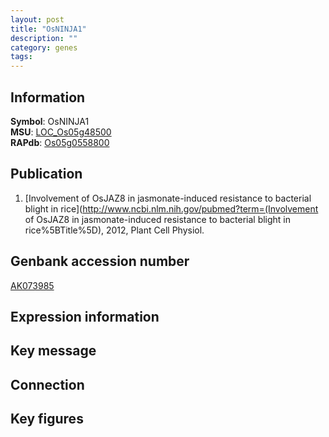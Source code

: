 ```yaml
---
layout: post
title: "OsNINJA1"
description: ""
category: genes
tags: 
---
```


## Information
__Symbol__: OsNINJA1  
__MSU__: [LOC_Os05g48500](http://rice.plantbiology.msu.edu/cgi-bin/ORF_infopage.cgi?orf=LOC_Os05g48500)  
__RAPdb__: [Os05g0558800](http://rapdb.dna.affrc.go.jp/viewer/gbrowse_details/irgsp1?name=Os05g0558800)  

## Publication
1. [Involvement of OsJAZ8 in jasmonate-induced resistance to bacterial blight in rice](http://www.ncbi.nlm.nih.gov/pubmed?term=(Involvement of OsJAZ8 in jasmonate-induced resistance to bacterial blight in rice%5BTitle%5D), 2012, Plant Cell Physiol.

## Genbank accession number
[AK073985](http://www.ncbi.nlm.nih.gov/nuccore/AK073985)

## Expression information

## Key message

## Connection

## Key figures


